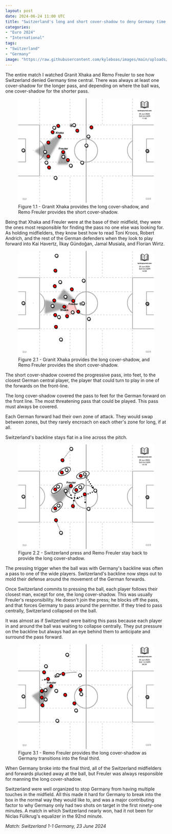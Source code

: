 ```yaml
---
layout: post
date: 2024-06-24 11:00 UTC
title: "Switzerland's long and short cover-shadow to deny Germany time central"
categories:
- "Euro 2024"
- "International"
tags:
- "Switzerland"
- "Germany"
image: "https://raw.githubusercontent.com/kyleboas/images/main/uploads/2024/06/24/Image-24Jun2024_00:16:02.png?raw=true"
---
```


The entire match I watched Granit Xhaka and Remo Freuler to see how Switzerland denied Germany time central. There was always at least one cover-shadow for the longer pass, and depending on where the ball was, one cover-shadow for the shorter pass.

<!---more--->

<figure>
    <img src="https://raw.githubusercontent.com/kyleboas/images/main/uploads/2024/06/24/Image-24Jun2024_00%3A12%3A39.png">
    <figcaption>Figure 1.1 - Granit Xhaka provides the long cover-shadow, and Remo Freuler provides the short cover-shadow.</figcaption>
</figure>

Being that Xhaka and Freuler were at the base of their midfield, they were the ones most responsible for finding the pass no one else was looking for. As holding midfielders, they know best how to read Toni Kroos, Robert Andrich, and the rest of the German defenders when they look to play forward into Kai Havertz, İlkay Gündoğan, Jamal Musiala, and Florian Wirtz. 

<figure>
    <img src="https://raw.githubusercontent.com/kyleboas/images/main/uploads/2024/06/24/Image-24Jun2024_00%3A12%3A41.png">
    <figcaption>Figure 2.1 - Granit Xhaka provides the long cover-shadow, and Remo Freuler provides the short cover-shadow.</figcaption>
</figure>

The short cover-shadow covered the progressive pass, into feet, to the closest German central player, the player that could turn to play in one of the forwards on the front-line.

The long cover-shadow covered the pass to feet for the German forward on the front line. The most threatening pass that could be played. This pass must always be covered. 

Each German forward had their own zone of attack. They would swap between zones, but they rarely encroach on each other's zone for long, if at all.

Switzerland's backline stays flat in a line across the pitch.

<figure>
    <img src="https://raw.githubusercontent.com/kyleboas/images/main/uploads/2024/06/24/Image-24Jun2024_00%3A12%3A42.png">
    <figcaption>Figure 2.2 - Switzerland press and Remo Freuler stay back to provide the long cover-shadow.</figcaption>
</figure>

The pressing trigger when the ball was with Germany's backline was often a pass to one of the wide players. Switzerland's backline now steps out to mold their defense around the movement of the German forwards.

Once Switzerland commits to pressing the ball, each player follows their closest man, except for one, the long cover-shadow. This was usually Freuler's responsibility. He doesn't join the press; he blocks off the pass, and that forces Germany to pass around the permitter. If they tried to pass centrally, Switzerland collapsed on the ball.

It was almost as if Switzerland were baiting this pass because each player in and around the ball was waiting to collapse centrally. They put pressure on the backline but always had an eye behind them to anticipate and surround the pass forward.

<figure>
    <img src="https://raw.githubusercontent.com/kyleboas/images/main/uploads/2024/06/24/Image-24Jun2024_00%3A12%3A44.png">
    <figcaption>Figure 3.1 - Remo Freuler provides the long cover-shadow as Germany transitions into the final third. </figcaption>
</figure>

When Germany broke into the final third, all of the Switzerland midfielders and forwards plucked away at the ball, but Freuler was always responsible for manning the long cover-shadow. 

Switzerland were well organized to stop Germany from having multiple touches in the midfield. All this made it hard for Germany to break into the box in the normal way they would like to, and was a major contributing factor to why Germany only had two shots on target in the first ninety-one minutes. A match in which Switzerland nearly won, had it not been for Niclas Füllkrug's equalizer in the 92nd minute. 

*Match: Switzerland 1-1 Germany, 23 June 2024*
